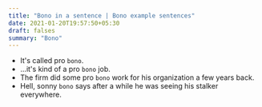 ```yaml
---
title: "Bono in a sentence | Bono example sentences"
date: 2021-01-20T19:57:50+05:30
draft: falses
summary: "Bono"
---
```

- It's called pro `bono`.
- ...it's kind of a pro `bono` job.
- The firm did some pro `bono` work for his organization a few years back.
- Hell, sonny `bono` says after a while he was seeing his stalker everywhere.
                 
